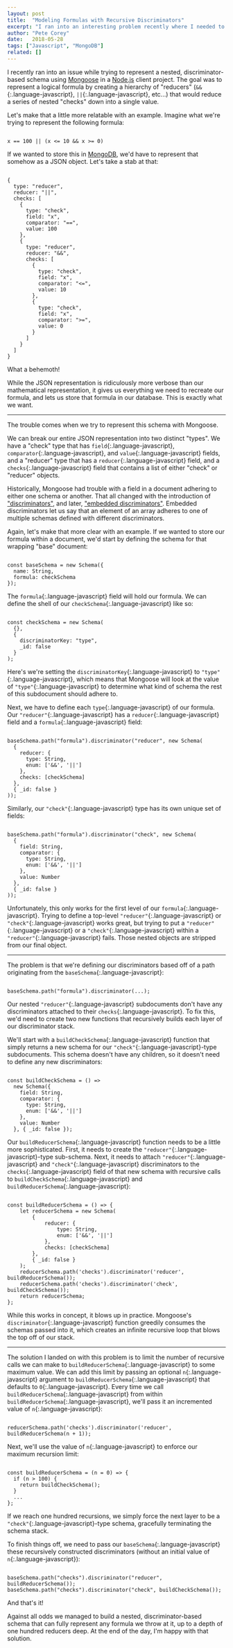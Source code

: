 ```yaml
---
layout: post
title:  "Modeling Formulas with Recursive Discriminators"
excerpt: "I ran into an interesting problem recently where I needed to model a nested set of either/or sub-schemas. With some creative thinking and a healthy dose of recursion, Mongoose's discriminator feature turned out to be just the tool for the job."
author: "Pete Corey"
date:   2018-05-28
tags: ["Javascript", "MongoDB"]
related: []
---
```


I recently ran into an issue while trying to represent a nested, discriminator-based schema using [Mongoose](http://mongoosejs.com/) in a [Node.js](https://nodejs.org/en/) client project. The goal was to represent a logical formula by creating a hierarchy of "reducers" (`&&`{:.language-javascript}, `||`{:.language-javascript}, etc...) that would reduce a series of nested "checks" down into a single value.

Let's make that a little more relatable with an example. Imagine what we're trying to represent the following formula:

<pre class='language-javascript'><code class='language-javascript'>
x == 100 || (x <= 10 && x >= 0)
</code></pre>

If we wanted to store this in [MongoDB](https://www.mongodb.com/), we'd have to represent that somehow as a JSON object. Let's take a stab at that:

<pre class='language-javascript'><code class='language-javascript'>
{
  type: "reducer",
  reducer: "||",
  checks: [
    {
      type: "check",
      field: "x",
      comparator: "==",
      value: 100
    },
    {
      type: "reducer",
      reducer: "&&",
      checks: [
        {
          type: "check",
          field: "x",
          comparator: "<=",
          value: 10
        },
        {
          type: "check",
          field: "x",
          comparator: ">=",
          value: 0
        }
      ]
    }
  ]
}
</code></pre>

What a behemoth!

While the JSON representation is ridiculously more verbose than our mathematical representation, it gives us everything we need to recreate our formula, and lets us store that formula in our database. This is exactly what we want.

---- 

The trouble comes when we try to represent this schema with Mongoose.

We can break our entire JSON representation into two distinct "types". We have a "check" type that has `field`{:.language-javascript}, `comparator`{:.language-javascript}, and `value`{:.language-javascript} fields, and a "reducer" type that has a `reducer`{:.language-javascript} field, and a `checks`{:.language-javascript} field that contains a list of either "check" or "reducer" objects.

Historically, Mongoose had trouble with a field in a document adhering to either one schema or another. That all changed with the introduction of ["discriminators"](http://mongoosejs.com/docs/discriminators.html), and later, ["embedded discriminators"](http://thecodebarbarian.com/mongoose-4.8-embedded-discriminators). Embedded discriminators let us say that an element of an array adheres to one of multiple schemas defined with different discriminators.

Again, let's make that more clear with an example. If we wanted to store our formula within a document, we'd start by defining the schema for that wrapping "base" document:

<pre class='language-javascript'><code class='language-javascript'>
const baseSchema = new Schema({
  name: String,
  formula: checkSchema
});
</code></pre>

The `formula`{:.language-javascript} field will hold our formula. We can define the shell of our `checkSchema`{:.language-javascript} like so:

<pre class='language-javascript'><code class='language-javascript'>
const checkSchema = new Schema(
  {},
  {
    discriminatorKey: "type",
    _id: false
  }
);
</code></pre>

Here's we're setting the `discriminatorKey`{:.language-javascript} to `"type"`{:.language-javascript}, which means that Mongoose will look at the value of `"type"`{:.language-javascript} to determine what kind of schema the rest of this subdocument should adhere to.

Next, we have to define each `type`{:.language-javascript} of our formula. Our `"reducer"`{:.language-javascript} has a `reducer`{:.language-javascript} field and a `formula`{:.language-javascript} field:

<pre class='language-javascript'><code class='language-javascript'>
baseSchema.path("formula").discriminator("reducer", new Schema(
  {
    reducer: {
      type: String,
      enum: ['&&', '||']
    },
    checks: [checkSchema]
  },
  { _id: false }
));
</code></pre>

Similarly, our `"check"`{:.language-javascript} type has its own unique set of fields:

<pre class='language-javascript'><code class='language-javascript'>
baseSchema.path("formula").discriminator("check", new Schema(
  {
    field: String,
    comparator: {
      type: String,
      enum: ['&&', '||']
    },
    value: Number
  },
  { _id: false }
));
</code></pre>

Unfortunately, this only works for the first level of our `formula`{:.language-javascript}. Trying to define a top-level `"reducer"`{:.language-javascript} or `"check"`{:.language-javascript} works great, but trying to put a `"reducer"`{:.language-javascript} or a `"check"`{:.language-javascript} within a `"reducer"`{:.language-javascript} fails. Those nested objects are stripped from our final object.

---- 

The problem is that we're defining our discriminators based off of a path originating from the `baseSchema`{:.language-javascript}:

<pre class='language-javascript'><code class='language-javascript'>
baseSchema.path("formula").discriminator(...);
</code></pre>

Our nested `"reducer"`{:.language-javascript} subdocuments don't have any discriminators attached to their `checks`{:.language-javascript}. To fix this, we'd need to create two new functions that recursively builds each layer of our discriminator stack.

We'll start with a `buildCheckSchema`{:.language-javascript} function that simply returns a new schema for our `"check"`{:.language-javascript}-type subdocuments. This schema doesn't have any children, so it doesn't need to define any new discriminators:

<pre class='language-javascript'><code class='language-javascript'>
const buildCheckSchema = () =>
  new Schema({
    field: String,
    comparator: {
      type: String,
      enum: ['&&', '||']
    },
    value: Number
  }, { _id: false });
</code></pre>

Our `buildReducerSchema`{:.language-javascript} function needs to be a little more sophisticated. First, it needs to create the `"reducer"`{:.language-javascript}-type sub-schema. Next, it needs to attach `"reducer"`{:.language-javascript} and `"check"`{:.language-javascript} discriminators to the `checks`{:.language-javascript} field of that new schema with recursive calls to `buildCheckSchema`{:.language-javascript} and `buildReducerSchema`{:.language-javascript}:

<pre class='language-javascript'><code class='language-javascript'>
const buildReducerSchema = () => {
    let reducerSchema = new Schema(
        {
            reducer: {
                type: String,
                enum: ['&&', '||']
            },
            checks: [checkSchema]
        },
        { _id: false }
    );
    reducerSchema.path('checks').discriminator('reducer', buildReducerSchema());
    reducerSchema.path('checks').discriminator('check', buildCheckSchema());
    return reducerSchema;
};
</code></pre>

While this works in concept, it blows up in practice. Mongoose's `discriminator`{:.language-javascript} function greedily consumes the schemas passed into it, which creates an infinite recursive loop that blows the top off of our stack.

---- 

The solution I landed on with this problem is to limit the number of recursive calls we can make to `buildReducerSchema`{:.language-javascript} to some maximum value. We can add this limit by passing an optional `n`{:.language-javascript} argument to `buildReducerSchema`{:.language-javascript} that defaults to `0`{:.language-javascript}. Every time we call `buildReducerSchema`{:.language-javascript} from within `buildReducerSchema`{:.language-javascript}, we'll pass it an incremented value of `n`{:.language-javascript}:

<pre class='language-javascript'><code class='language-javascript'>
reducerSchema.path('checks').discriminator('reducer', buildReducerSchema(n + 1));
</code></pre>

Next, we'll use the value of `n`{:.language-javascript} to enforce our maximum recursion limit:

<pre class='language-javascript'><code class='language-javascript'>
const buildReducerSchema = (n = 0) => {
  if (n > 100) {
    return buildCheckSchema();
  }
  ...
};
</code></pre>

If we reach one hundred recursions, we simply force the next layer to be a `"check"`{:.language-javascript}-type schema, gracefully terminating the schema stack.

To finish things off, we need to pass our `baseSchema`{:.language-javascript} these recursively constructed discriminators (without an initial value of `n`{:.language-javascript}):

<pre class='language-javascript'><code class='language-javascript'>
baseSchema.path("checks").discriminator("reducer", buildReducerSchema());
baseSchema.path("checks").discriminator("check", buildCheckSchema());
</code></pre>

And that's it!

Against all odds we managed to build a nested, discriminator-based schema that can fully represent any formula we throw at it, up to a depth of one hundred reducers deep. At the end of the day, I'm happy with that solution.
